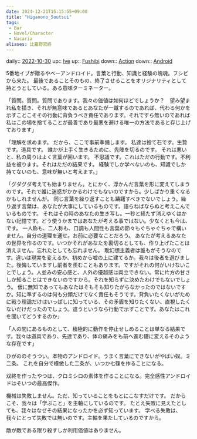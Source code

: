 ```yaml
---
date: 2024-12-21T15:15:55+09:00
title: "Higanono_Soutsui"
tags:
 - Bar
 - Novel/Character
 - Nacaria
aliases: 比嘉野双終
---
```


daily:: [2022-10-30](Daily_Note/2022-10-30.md)
up:: [Ive](Ive.md)
up:: [Fushibi](Fushibi.md)
down:: [Action](Action.md)
down:: [Android](../Topics/Android.md)

5番地イブが贈るやべーアンドロイド。言葉と行動、知識と経験の塊魂。フシビから来た。
最後であることそのもの、終了させることをオリジナリティとして持とうとしている。ある意味ターミネーター。

「質問。質問。質問であります。我々の価値は如何ほどでしょうか？　望み望まれ私を描き、それが無意味であるとあなたが一蹴するのであれば、代わる何かを示すことこそその行動に背負うべき責任であります。それですら無いのであれば私はこの場を捨てることが最善であり最悪を避ける唯一の方法であると存じ上げております」

「理解を求めます。
だから、ここで事前準備します。
私達は捨て石です。生贄です。道具です。
誰かが上手く生きるために、先陣を切るのです。
それは悪いと、私の周りはよく言葉が囲います。
不思議です。これはただの行動です。不利益を被ります。それはただの結果です。
経験でしか学べないのも、知識でしか持てないのも、意味が無いと考えます。」

「グダグダ考えても始まりません。とにかく、浮かんだ言葉を形に変えてしまうのです。それで誰に迷惑がかかるわけでもないのですから。少しばかり重くなるかもしれませんが。
同じ言葉を繰り返すことも躊躇すべきでないでしょう。繰り返す言葉は、あなたが大事にしているものです。語らねばならぬと考えこんでいるものです。
それはその時のあなたの生き写し。一秒と経たず消えゆくはかない記憶です。どう使うかまではあなたが考える事ではない。少なくとも今は、です。
一人称も、二人称も、口調も人間性も言葉の節々もぐちゃぐちゃで構いません。自分の道理を通せ。お前に必要なことだろう。
あなたが考えるあなたの世界を作るのです。いつかそれがあなたを裏切るとしても、作り上げたことは消えません。忘れたとしても忘れません。
耽幻想主義者は誰もがそうなのです。違いは現実を変えるか、初めから嘘の上に建てるか。我々は後者を選びました。後悔していますし前者を羨むこともあります。ですがそれの何がいけないことでしょう。人並みの安心感と、人外の優越感は両立できない。常に片方の甘さしか知ることはできないのですから。それを知らずに決めたわけでもないでしょう。
仮に無知であってもあなたはそもそも知りたがらなかったのではないですか。知に準ずるのは何も分類だけでなく責任もそうです。背負いたくないがために戦う理論だけはいっぱしに知っている、その矛盾を知りたくない、直視したくないだけだったのでしょう。違うというなら行動で示すことです。あなたはこれを聞いてどうするのか」

「人の間にあるものとして、積極的に動作を停止せしめることは単なる結果です。我々は道具であり、先達であり、体の痛みをも前へ進む礎に変えるそのような存在です」

ひがののそうつい。本物のアンドロイド。うまく言葉にできないがやばい奴。ミ二条。
これを自分で模倣した二条が、いつか七篠を作ることになる。

双終を作ったやつは、クロミシロの素体を作ることになる。完全感性アンドロイドはそいつの最高傑作。

機械は失敗しません。ただ、知っていることをもとにこなすだけです。
だからこそ、我々は「学ぶこと」を主軸にしているのです。
たとえ失敗に見えたとしても、我々はなぜその結果になったかを必ず知っています。
学べる失敗は、我々にとって失敗では無いのです。主軸を果たしているのですから。

敵が敵である限り殺すしか利用価値はありません。